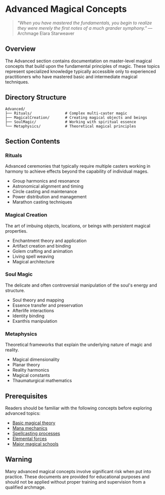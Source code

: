 # **Advanced Magical Concepts**

> *"When you have mastered the fundamentals, you begin to realize they were merely the first notes of a much grander symphony."* — Archmage Elara Starweaver

## Overview

The Advanced section contains documentation on master-level magical concepts that build upon the fundamental principles of magic. These topics represent specialized knowledge typically accessible only to experienced practitioners who have mastered basic and intermediate magical techniques.

## Directory Structure

```
Advanced/
├── Rituals/               # Complex multi-caster magic
├── MagicalCreation/       # Creating magical objects and beings
├── SoulMagic/             # Working with spiritual essence
└── Metaphysics/           # Theoretical magical principles
```

## Section Contents

### Rituals

Advanced ceremonies that typically require multiple casters working in harmony to achieve effects beyond the capability of individual mages.

- Group harmonics and resonance
- Astronomical alignment and timing
- Circle casting and maintenance
- Power distribution and management
- Marathon casting techniques

### Magical Creation

The art of imbuing objects, locations, or beings with persistent magical properties.

- Enchantment theory and application
- Artifact creation and binding
- Golem crafting and animation
- Living spell weaving
- Magical architecture

### Soul Magic

The delicate and often controversial manipulation of the soul's energy and structure.

- Soul theory and mapping
- Essence transfer and preservation
- Afterlife interactions
- Identity binding
- Exanthis manipulation

### Metaphysics

Theoretical frameworks that explain the underlying nature of magic and reality.

- Magical dimensionality
- Planar theory
- Reality harmonics
- Magical constants
- Thaumaturgical mathematics

## Prerequisites

Readers should be familiar with the following concepts before exploring advanced topics:

- [Basic magical theory](/codex/Magics/Core/Magic.md)
- [Mana mechanics](/codex/Magics/Core/ManaMechanics.md)
- [Spellcasting processes](/codex/Magics/Core/MagicCasting.md)
- [Elemental forces](/codex/Magics/Elements/ElementalMagic.md)
- [Major magical schools](/codex/Magics/Schools/)

## Warning

Many advanced magical concepts involve significant risk when put into practice. These documents are provided for educational purposes and should not be applied without proper training and supervision from a qualified archmage. 